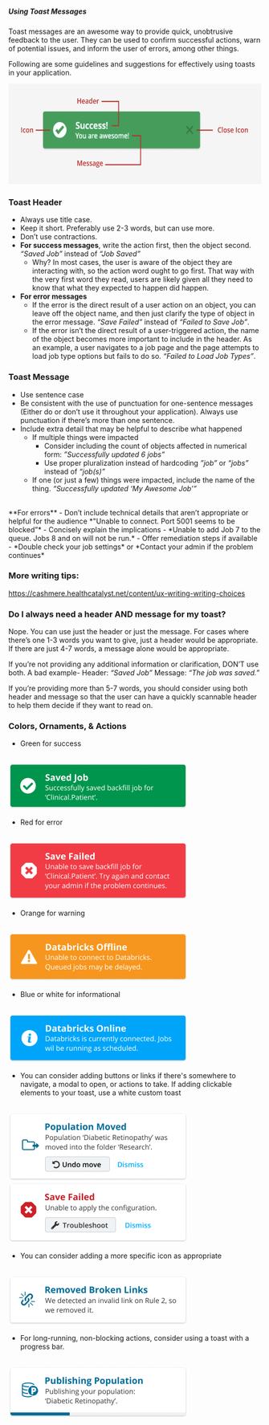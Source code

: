 ##### Using Toast Messages

Toast messages are an awesome way to provide quick, unobtrusive feedback to the user. They can be used to confirm successful actions, warn of potential issues, and inform the user of errors, among other things.

Following are some guidelines and suggestions for effectively using toasts in your application.

<img src="./assets/usage/toast-diagram.png" height="200px">

### Toast Header
- Always use title case.
- Keep it short. Preferably use 2-3 words, but can use more.
- Don’t use contractions.
- **For success messages**, write the action first, then the object second. *“Saved Job”* instead of *“Job Saved”*
    - Why? In most cases, the user is aware of the object they are interacting with, so the action word ought to go first. That way with the very first word they read, users are likely given all they need to know that what they expected to happen did happen.
- **For error messages**
    - If the error is the direct result of a user action on an object, you can leave off the object name, and then just clarify the type of object in the error message. *“Save Failed”* instead of *“Failed to Save Job”*.
    - If the error isn’t the direct result of a user-triggered action, the name of the object becomes more important to include in the header. As an example, a user navigates to a job page and the page attempts to load job type options but fails to do so. *“Failed to Load Job Types”*.


### Toast Message
- Use sentence case
- Be consistent with the use of punctuation for one-sentence messages (Either do or don’t use it throughout your application). Always use punctuation if there’s more than one sentence.
- Include extra detail that may be helpful to describe what happened
    - If multiple things were impacted
        - Consider including the count of objects affected in numerical form: *”Successfully updated 6 jobs”*
        - Use proper pluralization instead of hardcoding *”job”* or *“jobs”* instead of *“job(s)”*
    - If one (or just a few) things were impacted, include the name of the thing. *“Successfully updated ‘My Awesome Job’”*
<br>
**For errors**
- Don’t include technical details that aren’t appropriate or helpful for the audience *"Unable to connect. Port 5001 seems to be blocked”*
- Concisely explain the implications
    - *Unable to add Job 7 to the queue. Jobs 8 and on will not be run.*
- Offer remediation steps if available
    - *Double check your job settings* or *Contact your admin if the problem continues*

### More writing tips:
https://cashmere.healthcatalyst.net/content/ux-writing-writing-choices

### Do I always need a header AND message for my toast?
Nope. You can use just the header or just the message. For cases where there’s one 1-3 words you want to give, just a header would be appropriate. If there are just 4-7 words, a message alone would be appropriate.

If you’re not providing any additional information or clarification, DON’T use both. A bad example- Header: *“Saved Job”* Message: *“The job was saved.”*

If you’re providing more than 5-7 words, you should consider using both header and message so that the user can have a quickly scannable header to help them decide if they want to read on.


### Colors, Ornaments, & Actions
- Green for success
<br>
<img src="./assets/usage/toast-success.png">

- Red for error
<br>
<img src="./assets/usage/toast-error.png">

- Orange for warning
<br>
<img src="./assets/usage/toast-warning.png">

- Blue or white for informational
<br>
<img src="./assets/usage/toast-info.png">

- You can consider adding buttons or links if there's somewhere to navigate, a modal to open, or actions to take. If adding clickable elements to your toast, use a white custom toast
<br>
<img src="./assets/usage/toast-action-1.png">
<br>
<img src="./assets/usage/toast-action-2.png">

- You can consider adding a more specific icon as appropriate
<br>
<img src="./assets/usage/toast-custom-icon.png">

- For long-running, non-blocking actions, consider using a toast with a progress bar.
<br>
<img src="./assets/usage/toast-progress-bar.png">
